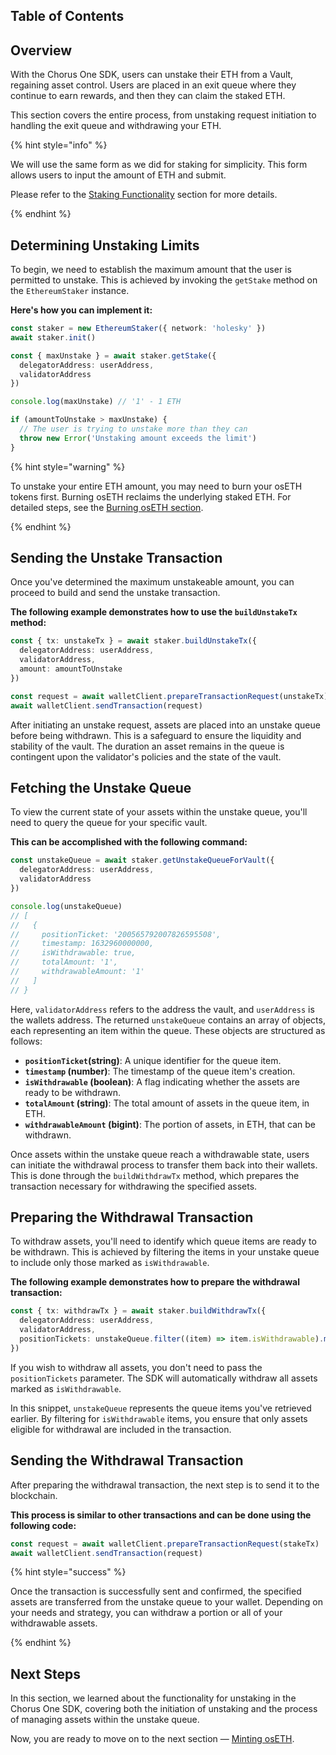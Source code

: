 ## Table of Contents

## Overview

With the Chorus One SDK, users can unstake their ETH from a Vault, regaining asset control. Users are placed in an exit queue where they continue to earn rewards, and then they can claim the staked ETH.

This section covers the entire process, from unstaking request initiation to handling the exit queue and withdrawing your ETH.

{% hint style="info" %}

We will use the same form as we did for staking for simplicity. This form allows users to input the amount of ETH and submit.

Please refer to the [Staking Functionality][stake-section] section for more details.

{% endhint %}

## Determining Unstaking Limits

To begin, we need to establish the maximum amount that the user is permitted to unstake. This is achieved by invoking the `getStake` method on the `EthereumStaker` instance.

**Here's how you can implement it:**

```typescript
const staker = new EthereumStaker({ network: 'holesky' })
await staker.init()

const { maxUnstake } = await staker.getStake({
  delegatorAddress: userAddress,
  validatorAddress
})

console.log(maxUnstake) // '1' - 1 ETH

if (amountToUnstake > maxUnstake) {
  // The user is trying to unstake more than they can
  throw new Error('Unstaking amount exceeds the limit')
}
```

{% hint style="warning" %}

To unstake your entire ETH amount, you may need to burn your osETH tokens first. Burning osETH reclaims the underlying staked ETH. For detailed steps, see the [Burning osETH section][burn].

{% endhint %}

## Sending the Unstake Transaction

Once you've determined the maximum unstakeable amount, you can proceed to build and send the unstake transaction.

**The following example demonstrates how to use the `buildUnstakeTx` method:**

```typescript
const { tx: unstakeTx } = await staker.buildUnstakeTx({
  delegatorAddress: userAddress,
  validatorAddress,
  amount: amountToUnstake
})

const request = await walletClient.prepareTransactionRequest(unstakeTx)
await walletClient.sendTransaction(request)
```

After initiating an unstake request, assets are placed into an unstake queue before being withdrawn. This is a safeguard to ensure the liquidity and stability of the vault. The duration an asset remains in the queue is contingent upon the validator's policies and the state of the vault.

## Fetching the Unstake Queue

To view the current state of your assets within the unstake queue, you'll need to query the queue for your specific vault.

**This can be accomplished with the following command:**

```typescript
const unstakeQueue = await staker.getUnstakeQueueForVault({
  delegatorAddress: userAddress,
  validatorAddress
})

console.log(unstakeQueue)
// [
//   {
//     positionTicket: '200565792007826595508',
//     timestamp: 1632960000000,
//     isWithdrawable: true,
//     totalAmount: '1',
//     withdrawableAmount: '1'
//   ]
// }
```

Here, `validatorAddress` refers to the address the vault, and `userAddress` is the wallets address. The returned `unstakeQueue` contains an array of objects, each representing an item within the queue. These objects are structured as follows:

- **`positionTicket`(string)**: A unique identifier for the queue item.
- **`timestamp` (number)**: The timestamp of the queue item's creation.
- **`isWithdrawable` (boolean)**: A flag indicating whether the assets are ready to be withdrawn.
- **`totalAmount` (string)**: The total amount of assets in the queue item, in ETH.
- **`withdrawableAmount` (bigint)**: The portion of assets, in ETH, that can be withdrawn.

Once assets within the unstake queue reach a withdrawable state, users can initiate the withdrawal process to transfer them back into their wallets. This is done through the `buildWithdrawTx` method, which prepares the transaction necessary for withdrawing the specified assets.

## Preparing the Withdrawal Transaction

To withdraw assets, you'll need to identify which queue items are ready to be withdrawn. This is achieved by filtering the items in your unstake queue to include only those marked as `isWithdrawable`.

**The following example demonstrates how to prepare the withdrawal transaction:**

```typescript
const { tx: withdrawTx } = await staker.buildWithdrawTx({
  delegatorAddress: userAddress,
  validatorAddress,
  positionTickets: unstakeQueue.filter((item) => item.isWithdrawable).map((item) => item.positionTicket)
})
```

If you wish to withdraw all assets, you don't need to pass the `positionTickets` parameter. The SDK will automatically withdraw all assets marked as `isWithdrawable`.

In this snippet, `unstakeQueue` represents the queue items you've retrieved earlier. By filtering for `isWithdrawable` items, you ensure that only assets eligible for withdrawal are included in the transaction.

## Sending the Withdrawal Transaction

After preparing the withdrawal transaction, the next step is to send it to the blockchain.

**This process is similar to other transactions and can be done using the following code:**

```typescript
const request = await walletClient.prepareTransactionRequest(stakeTx)
await walletClient.sendTransaction(request)
```

{% hint style="success" %}

Once the transaction is successfully sent and confirmed, the specified assets are transferred from the unstake queue to your wallet. Depending on your needs and strategy, you can withdraw a portion or all of your withdrawable assets.

{% endhint %}

## Next Steps

In this section, we learned about the functionality for unstaking in the Chorus One SDK, covering both the initiation of unstaking and the process of managing assets within the unstake queue.

Now, you are ready to move on to the next section — [Minting osETH][mint].

[stake-section]: 3-staking.md
[mint]: 5-minting-os-eth.md
[burn]: 6-burning-os-eth.md
